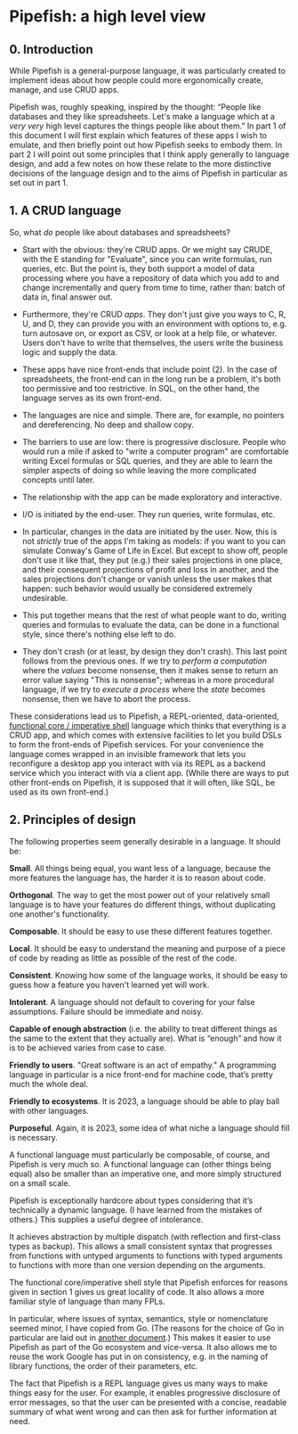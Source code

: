 # Pipefish: a high level view

## 0. Introduction
While Pipefish is a general-purpose language, it was particularly created to implement ideas about how people could more ergonomically create, manage, and use CRUD apps.

Pipefish was, roughly speaking, inspired by the thought: “People like databases and they like spreadsheets. Let's make a language which at a *very very* high level captures the things people like about them.” In part 1 of this document I will first explain which features of these apps I wish to emulate, and then briefly point out how Pipefish seeks to embody them. In part 2 I will point out some principles that I think apply generally to language design, and add a few notes on how these relate to the more distinctive decisions of the language design and to the aims of Pipefish in particular as set out in part 1.

## 1. A CRUD language

So, what *do* people like about databases and spreadsheets?

* Start with the obvious: they're CRUD apps. Or we might say CRUDE, with the E standing for "Evaluate", since you can write formulas, run queries, etc. But the point is, they both support a model of data processing where you have a repository of data which you add to and change incrementally and query from time to time, rather than: batch of data in, final answer out.

* Furthermore, they're CRUD *apps*. They don't just give you ways to C, R, U, and D, they can provide you with an environment with options to, e.g. turn autosave on, or export as CSV, or look at a help file, or whatever. Users don't have to write that themselves, the users write the business logic and supply the data.

* These apps have nice front-ends that include point (2). In the case of spreadsheets, the front-end can in the long run be a problem, it's both too permissive and too restrictive. In SQL, on the other hand, the language serves as its own front-end.

* The languages are nice and simple. There are, for example, no pointers and dereferencing. No deep and shallow copy.

* The barriers to use are low: there is progressive disclosure. People who would run a mile if asked to "write a computer program" are comfortable writing Excel formulas or SQL queries, and they are able to learn the simpler aspects of doing so while leaving the more complicated concepts until later.

* The relationship with the app can be made exploratory and interactive.

* I/O is initiated by the end-user. They run queries, write formulas, etc.

* In particular, changes in the data are initiated by the user. Now, this is not *strictly* true of the apps I'm taking as models: if you want to you can simulate Conway's Game of Life in Excel. But except to show off, people don't use it like that, they put (e.g.) their sales projections in one place, and their consequent projections of profit and loss in another, and the sales projections don't change or vanish unless the user makes that happen: such behavior would usually be considered extremely undesirable.

* This put together means that the rest of what people want to do, writing queries and formulas to evaluate the data, can be done in a functional style, since there's nothing else left to do.

* They don't crash (or at least, by design they don't crash). This last point follows from the previous ones. If we try to *perform a computation* where the *values* become nonsense, then it makes sense to return an error value saying "This is nonsense"; whereas in a more procedural language, if we try to *execute a process* where the *state* becomes nonsense, then we have to abort the process.

These considerations lead us to Pipefish, a REPL-oriented, data-oriented, [functional core / imperative shell](https://github.com/tim-hardcastle/Pipefish/blob/main/docs/functional-core-imperative-shell.md) language which thinks that everything is a CRUD app, and which comes with extensive facilities to let you build DSLs to form the front-ends of Pipefish services. For your convenience the language comes wrapped in an invisible framework that lets you reconfigure a desktop app you interact with via its REPL as a backend service which you interact with via a client app. (While there are ways to put other front-ends on Pipefish, it is supposed that it will often, like SQL, be used as its own front-end.)

## 2. Principles of design

The following properties seem generally desirable in a language. It should be:

**Small**. All things being equal, you want less of a language, because the more features the language has, the harder it is to reason about code.

**Orthogonal**. The way to get the most power out of your relatively small language is to have your features do different things, without duplicating one another's functionality.

**Composable**. It should be easy to use these different features together.

**Local**. It should be easy to understand the meaning and purpose of a piece of code by reading as little as possible of the rest of the code. 

**Consistent**. Knowing how some of the language works, it should be easy to guess how a feature you haven't learned yet will work. 

**Intolerant**. A language should not default to covering for your false assumptions. Failure should be immediate and noisy. 

**Capable of enough abstraction** (i.e. the ability to treat different things as the same to the extent that they actually are). What is “enough” and how it is to be achieved varies from case to case.

**Friendly to users**. "Great software is an act of empathy." A programming language in particular is a nice front-end for machine code, that’s pretty much the whole deal.

**Friendly to ecosystems**. It is 2023, a language should be able to play ball with other languages.

**Purposeful**. Again, it is 2023, some idea of what niche a language should fill is necessary.

A functional language must particularly be composable, of course, and Pipefish is very much so. A functional language can (other things being equal) also be smaller than an imperative one, and more simply structured on a small scale.

Pipefish is exceptionally hardcore about types considering that it’s technically a dynamic language. (I have learned from the mistakes of others.) This supplies a useful degree of intolerance.

It achieves abstraction by multiple dispatch (with reflection and first-class types as backup). This allows a small consistent syntax that progresses from functions with untyped arguments to functions with typed arguments to functions with more than one version depending on the arguments.

The functional core/imperative shell style that Pipefish enforces for reasons given in section 1 gives us great locality of code. It also allows a more familiar style of language than many FPLs.

In particular, where issues of syntax, semantics, style or nomenclature seemed minor, I have copied from Go. (The reasons for the choice of Go in particular are laid out in [another document](https://github.com/tim-hardcastle/pipefish/blob/main/docs/the-whys-of-Pipefish.md#why-go).) This makes it easier to use Pipefish as part of the Go ecosystem and vice-versa. It also allows me to reuse the work Google has put in on consistency, e.g. in the naming of library functions, the order of their parameters, etc. 

The fact that Pipefish is a REPL language gives us many ways to make things easy for the user. For example, it enables progressive disclosure of error messages, so that the user can be presented with a concise, readable summary of what went wrong and can then ask for further information at need.

